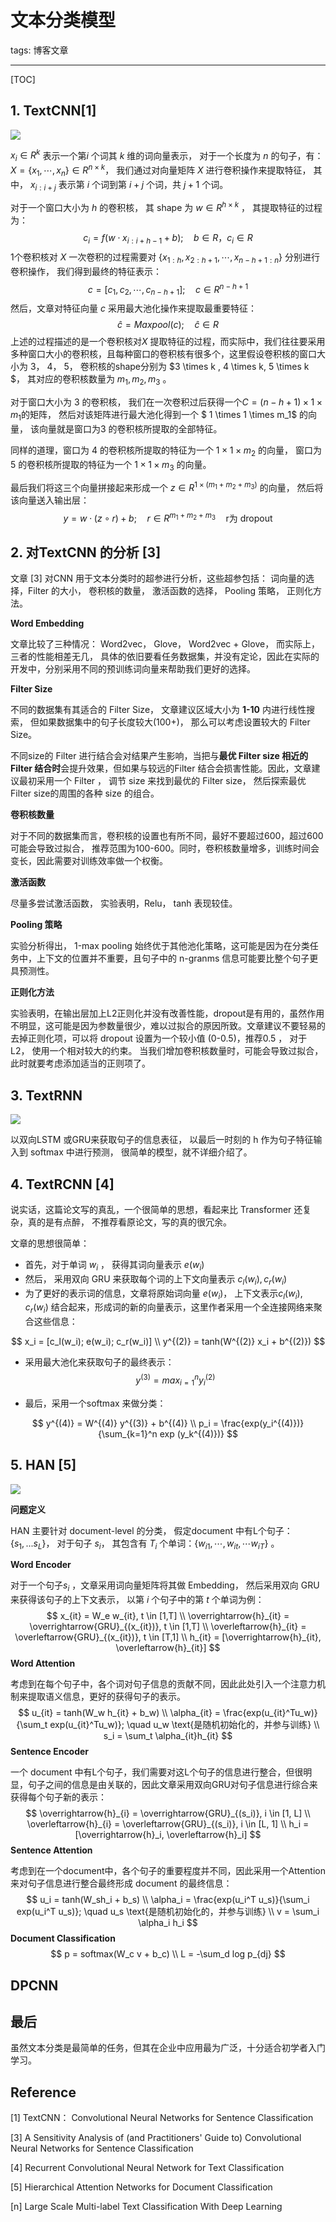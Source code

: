 # 文本分类模型

tags: 博客文章

---

[TOC]

## 1. TextCNN[1]

![](http://ww1.sinaimg.cn/large/006gOeiSly1g2iksw5rx2j30o70b0js1.jpg)

 $x_i \in R^k$ 表示一个第$i$ 个词其 $k$ 维的词向量表示， 对于一个长度为 $n$ 的句子，有：$X = \{x_1, \cdots, x_n\} \in R^{n \times k}$， 我们通过对向量矩阵 $X$ 进行卷积操作来提取特征， 其中， $x_{i:i+j}$ 表示第 $i$ 个词到第 $i+j$ 个词，共 $j+1$ 个词。

对于一个窗口大小为 $h$ 的卷积核， 其 shape 为 $w \in R^{h \times k}$ ， 其提取特征的过程为：
$$
c_i = f(w \cdot x_{i:i+h-1} + b); \quad b \in R， c_i \in R
$$
1个卷积核对 $X$ 一次卷积的过程需要对 $\{x_{1:h}, x_{2:h+1}, \cdots, x_{n-h+1:n}  \}$ 分别进行卷积操作， 我们得到最终的特征表示： 
$$
c = [c_1, c_2, \cdots, c_{n-h+1}]  ; \quad c \in R^{n-h+1}
$$
然后，文章对特征向量 $c$ 采用最大池化操作来提取最重要特征：
$$
\hat{c} = Maxpool(c); \quad \hat{c} \in R
$$
上述的过程描述的是一个卷积核对$X$ 提取特征的过程，而实际中，我们往往要采用多种窗口大小的卷积核，且每种窗口的卷积核有很多个，这里假设卷积核的窗口大小为 3， 4， 5， 卷积核的shape分别为 $3 \times k , 4 \times k, 5 \times k $， 其对应的卷积核数量为 $m_1, m_2, m_3$ 。

对于窗口大小为 3 的卷积核， 我们在一次卷积过后获得一个$C = (n-h+1) \times 1 \times m_1$的矩阵， 然后对该矩阵进行最大池化得到一个 $ 1 \times 1 \times m_1$  的向量， 该向量就是窗口为3 的卷积核所提取的全部特征。

同样的道理，窗口为 4 的卷积核所提取的特征为一个 $1 \times 1 \times m_2$ 的向量， 窗口为 5 的卷积核所提取的特征为一个 $1 \times 1 \times m_3$ 的向量。

最后我们将这三个向量拼接起来形成一个 $z \in R^{1 \times (m_1 + m_2 + m_3) }$ 的向量， 然后将该向量送入输出层：
$$
y = w \cdot (z \circ r) + b; \quad r \in R^{m_1+m_2+m_3} \quad \text{r为 dropout}
$$


## 2. 对TextCNN 的分析 [3]

文章 [3] 对CNN 用于文本分类时的超参进行分析，这些超参包括： 词向量的选择，Filter 的大小， 卷积核的数量， 激活函数的选择， Pooling 策略， 正则化方法。

**Word Embedding**  

文章比较了三种情况： Word2vec， Glove， Word2vec + Glove， 而实际上，三者的性能相差无几， 具体的依旧要看任务数据集，并没有定论，因此在实际的开发中，分别采用不同的预训练词向量来帮助我们更好的选择。

**Filter Size**

不同的数据集有其适合的 Filter Size， 文章建议区域大小为 **1-10** 内进行线性搜索， 但如果数据集中的句子长度较大(100+)， 那么可以考虑设置较大的 Filter Size。

不同size的 Filter 进行结合会对结果产生影响，当把与**最优 Filter size 相近的Filter 结合时**会提升效果，但如果与较远的Filter 结合会损害性能。因此，文章建议最初采用一个 Filter ， 调节 size 来找到最优的 Filter size， 然后探索最优Filter size的周围的各种 size 的组合。

**卷积核数量**

对于不同的数据集而言，卷积核的设置也有所不同，最好不要超过600，超过600可能会导致过拟合， 推荐范围为100-600。同时，卷积核数量增多，训练时间会变长，因此需要对训练效率做一个权衡。

**激活函数**

尽量多尝试激活函数， 实验表明，Relu， tanh 表现较佳。

**Pooling 策略**

实验分析得出， 1-max pooling 始终优于其他池化策略，这可能是因为在分类任务中，上下文的位置并不重要，且句子中的 n-granms 信息可能要比整个句子更具预测性。

**正则化方法**

实验表明，在输出层加上L2正则化并没有改善性能，dropout是有用的，虽然作用不明显，这可能是因为参数量很少，难以过拟合的原因所致。文章建议不要轻易的去掉正则化项，可以将 dropout 设置为一个较小值 (0-0.5)，推荐0.5 ， 对于L2， 使用一个相对较大的约束。 当我们增加卷积核数量时，可能会导致过拟合，此时就要考虑添加适当的正则项了。

## 3. TextRNN

![](http://ww1.sinaimg.cn/large/006gOeiSly1g2k36w52s9j30cz0ap0t9.jpg)

以双向LSTM 或GRU来获取句子的信息表征， 以最后一时刻的 h 作为句子特征输入到 softmax 中进行预测， 很简单的模型，就不详细介绍了。

## 4. TextRCNN [4]

说实话，这篇论文写的真乱，一个很简单的思想，看起来比 Transformer 还复杂，真的是有点醉， 不推荐看原论文，写的真的很冗余。 

文章的思想很简单：

- 首先，对于单词 $w_i$ ， 获得其词向量表示 $e(w_i)$
- 然后， 采用双向 GRU 来获取每个词的上下文向量表示 $c_l(w_i), c_r(w_i)$ 
- 为了更好的表示词的信息，文章将原始词向量 $e(w_i)$， 上下文表示$c_l(w_i), c_r(w_i)$  结合起来，形成词的新的向量表示，这里作者采用一个全连接网络来聚合这些信息：

$$
x_i = [c_l(w_i); e(w_i); c_r(w_i)] \\
y^{(2)} = tanh(W^{(2)} x_i + b^{(2)})
$$

- 采用最大池化来获取句子的最终表示：
  $$
  y^{(3)} = max_{i=1}^n y_i^{(2)}
  $$

- 最后，采用一个softmax 来做分类：

$$
y^{(4)} = W^{(4)} y^{(3)} + b^{(4)} \\
p_i = \frac{exp(y_i^{(4)})}{\sum_{k=1}^n exp (y_k^{(4)})}
$$

## 5. HAN [5]

![](http://ww1.sinaimg.cn/large/006gOeiSly1g2ipy7d8q6j30bo0dyq3f.jpg)

**问题定义**

HAN 主要针对 document-level 的分类， 假定document 中有L个句子：$\{s_1, ... s_L\}$， 对于句子 $s_i$， 其包含有 $T_i$ 个单词：$\{ w_{i1}, \cdots, w_{it}, \cdots w_{iT}\}$  。

**Word Encoder**

对于一个句子$s_i$ ，文章采用词向量矩阵将其做 Embedding， 然后采用双向 GRU 来获得该句子的上下文表示， 以第 $i$ 个句子中的第 $t$ 个单词为例：
$$
x_{it} = W_e w_{it}, t \in [1,T] \\
\overrightarrow{h}_{it} = \overrightarrow{GRU}_{(x_{it})},  t \in [1,T] \\
\overleftarrow{h}_{it} = \overleftarrow{GRU}_{(x_{it})},  t \in [T,1] \\
h_{it} = [\overrightarrow{h}_{it}, \overleftarrow{h}_{it}]
$$
**Word Attention**

考虑到在每个句子中，各个词对句子信息的贡献不同，因此此处引入一个注意力机制来提取语义信息，更好的获得句子的表示。
$$
u_{it} = tanh(W_w h_{it} + b_w) \\
\alpha_{it} = \frac{exp(u_{it}^Tu_w)}{\sum_t exp(u_{it}^Tu_w)}; \quad  u_w \text{是随机初始化的，并参与训练} \\
s_i = \sum_t \alpha_{it}h_{it}
$$
**Sentence Encoder**

一个 document 中有L个句子，我们需要对这L个句子的信息进行整合，但很明显，句子之间的信息是由关联的，因此文章采用双向GRU对句子信息进行综合来获得每个句子新的表示：
$$
\overrightarrow{h}_{i} = \overrightarrow{GRU}_{(s_i)}, i \in [1, L] \\
\overleftarrow{h}_{i} = \overleftarrow{GRU}_{(s_i)}, i \in [L, 1] \\
h_i = [\overrightarrow{h}_i, \overleftarrow{h}_i]
$$
**Sentence Attention**

考虑到在一个document中，各个句子的重要程度并不同，因此采用一个Attention 来对句子信息进行整合最终形成 document 的最终信息：
$$
u_i = tanh(W_sh_i + b_s) \\
\alpha_i = \frac{exp(u_i^T u_s)}{\sum_i exp(u_i^T u_s)}; \quad  u_s \text{是随机初始化的，并参与训练} \\
v = \sum_i \alpha_i h_i
$$
**Document Classification**
$$
p = softmax(W_c v + b_c) \\
L = -\sum_d log p_{dj}
$$
## DPCNN



 



## 最后

虽然文本分类是最简单的任务，但其在企业中应用最为广泛，十分适合初学者入门学习。

## Reference

[1] TextCNN： Convolutional Neural Networks for Sentence Classification

[3] A Sensitivity Analysis of (and Practitioners' Guide to) Convolutional Neural Networks for Sentence Classification

[4] Recurrent Convolutional Neural Network for Text Classification

[5] Hierarchical Attention Networks for Document Classification

[n] Large Scale Multi-label Text Classification With Deep Learning

